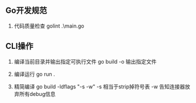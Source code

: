 ## Go开发规范
1. 代码质量检查
 golint .\main.go

## CLI操作
1. 编译当前目录并输出指定可执行文件
go build -o 输出指定文件

2. 编译运行
go run .

3. 精简编译
go build -ldflags "-s -w"
-s 相当于strip掉符号表
-w 告知连接器放弃所有debug信息

